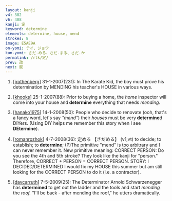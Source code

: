 ```yaml
---
layout: kanji
v4: 382
v6: 408
kanji: 定
keyword: determine
elements: determine, house, mend
strokes: 8
image: E5AE9A
on-yomi: テイ、ジョウ
kun-yomi: さだ.める、さだ.まる、さだ.か
permalink: /rtk/定/
prev: 政
next: 錠
---
```


1) [<a href="http://kanji.koohii.com/profile/jrothenberg">jrothenberg</a>] 31-1-2007(231): In The Karate Kid, the boy must prove his determination by MENDING his teacher&#039;s HOUSE in various ways.

2) [<a href="http://kanji.koohii.com/profile/khooks">khooks</a>] 25-1-2007(88): Prior to buying a home, the <em>home</em> inspector will come into your house and<strong> determine</strong> everything that needs <em>mending</em>.

3) [<a href="http://kanji.koohii.com/profile/hanako1975">hanako1975</a>] 14-1-2008(50): People who decide to renovate (ooh, that&#039;s a fancy word, let&#039;s say <em>&quot;mend&quot;</em>) their <em>houses</em> must be very<strong> determine</strong>d DIYers. (Using DIY helps me remember this story when I see<strong> DEtermine</strong>).

4) [<a href="http://kanji.koohii.com/profile/romanrozhok">romanrozhok</a>] 4-7-2008(36): 定める 【さだめる】 (v1,vt) to decide; to establish; to<strong> determine</strong>; (P)The primitive &quot;mend&quot; is too arbitrary and I can never remember it. New primitive meaning: CORRECT PERSON: Do you see the 4th and 5th stroke? They look like the kanji for &quot;person.&quot; Therefore, CORRECT + PERSON = CORRECT PERSON. STORY: I DECIDED/DETERMINED I would fix my HOUSE this summer but am still looking for the CORRECT PERSON to do it (i.e. a contractor).

5) [<a href="http://kanji.koohii.com/profile/davcarruth">davcarruth</a>] 7-5-2009(25): The Determinator Arnold Schwarzenegger has <strong>determined</strong> to get out the ladder and the tools and start <em>mending</em> the <em>roof.</em> &quot;I&#039;ll be back - after mending the roof,&quot; he utters dramatically.

